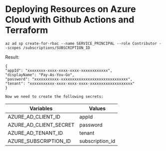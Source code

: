 # Deploying Resources on Azure Cloud with Github Actions and Terraform

```
az ad sp create-for-rbac --name SERVICE_PRINCIPAL --role Contributor --scopes /subscriptions/SUBSCRIPTION_ID
```

Result:

```
{
"appId": "xxxxxxxx-xxxx-xxxx-xxxx-xxxxxxxxxxxx",
"displayName": "Pay-As-You-Go",
"password": "xxxxxxxxxxx-xxxxxxxxxxxxxxxxxxxxxxxxxxxxxx",
"tenant": "xxxxxxxxxxx-xxxx-xxxx-xxxx-xxxxxxxxxxxxxxxxxxx"
}

Now we need to create the following secrets:

```
| Variables | Values|
|--------------------|-------|
| AZURE_AD_CLIENT_ID | appId |
| AZURE_AD_CLIENT_SECRET | password
|AZURE_AD_TENANT_ID | tenant |
|AZURE_SUBSCRIPTION_ID | subscription_id |
